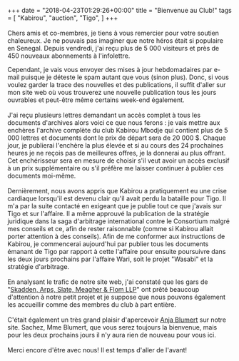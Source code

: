 +++
date = "2018-04-23T01:29:26+00:00"
title = "Bienvenue au Club!"
tags = [
    "Kabirou",
    "auction",
    "Tigo",
]
+++
<br></br>
Chers amis et co-membres, je tiens à vous remercier pour votre soutien chaleureux. Je ne pouvais pas imaginer que notre héros était si populaire en  Senegal. Depuis vendredi, j'ai reçu plus de 5 000 visiteurs  et près de 450 nouveaux abonnements à l'infolettre.
<!--more-->

Cependant, je vais vous envoyer des mises à jour hebdomadaires par e-mail puisque je déteste le spam autant que vous (sinon plus). Donc, si vous voulez garder la trace des nouvelles et des publications, il suffit d'aller sur mon site web où vous trouverez une nouvelle publication tous les jours ouvrables  et peut-être même certains week-end également.
<br></br>
J'ai reçu plusieurs lettres demandant un accès complet à tous les documents d'archives alors voici ce que nous ferons : je vais mettre aux enchères l'archive complète du club Kabirou Mbodje qui contient plus  de 5 000 lettres et documents dont le prix de départ sera de 20 000 $. Chaque jour, je publierai l'enchère la plus élevée et si au cours des 24 prochaines heures je ne reçois pas de meilleures offres, je la donnerai au plus offrant. Cet enchérisseur sera en mesure de choisir s'il veut avoir un accès exclusif à un prix supplémentaire ou s'il préfère me laisser continuer à publier ces documents moi-même.
<br></br>
Dernièrement, nous avons appris que Kabirou a pratiquement eu une crise cardiaque lorsqu'il est devenu clair qu'il avait perdu la bataille pour Tigo. Il m'a par la suite contacté en exigeant que je publie tout ce que j'avais sur Tigo et sur l'affaire. Il a même approuvé la publication de la stratégie juridique dans la saga d'arbitrage international contre le Consortium malgré mes conseils et ce, afin de rester raisonnable (comme si Kabirou allait porter attention à des conseils). Afin de me conformer aux instructions de Kabirou, je commencerai aujourd'hui par publier tous les documents émanant de Tigo par rapport à cette l'affaire pour ensuite poursuivre dans les deux jours prochains par l'affaire Wari, soit le projet "Wasabi" et la stratégie d'arbitrage.
<br></br>
En analysant le trafic de notre site web, j'ai constaté que les gars de "[Skadden, Arps, Slate, Meagher & Flom LLP](https://www.skadden.com/)" ont prêté beaucoup d'attention à notre petit projet et je suppose que nous pouvons également les accueillir comme des membres du club à part entière.
<br></br>
C'était également un très grand plaisir d'apercevoir  [Anja Blumert](mailto:anja.blumert@millicom.com) sur notre site. Sachez, Mme Blumert, que vous serez toujours la bienvenue, mais pour les deux prochains jours il n'y aura rien de nouveau pour vous ici.
<br></br>
Merci encore d'être avec nous! Il est temps d'aller de l'avant!
